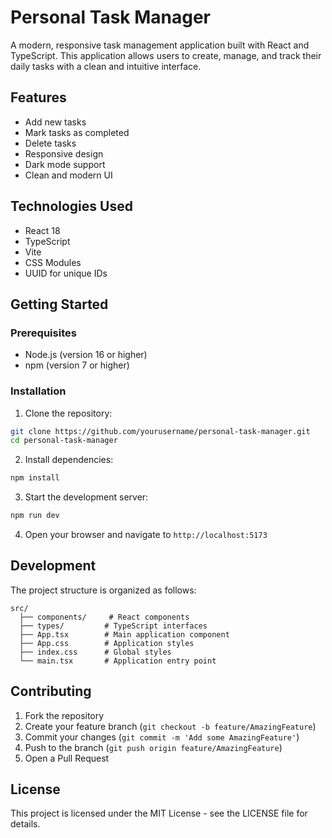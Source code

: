 # Personal Task Manager

A modern, responsive task management application built with React and TypeScript. This application allows users to create, manage, and track their daily tasks with a clean and intuitive interface.

## Features

- Add new tasks
- Mark tasks as completed
- Delete tasks
- Responsive design
- Dark mode support
- Clean and modern UI

## Technologies Used

- React 18
- TypeScript
- Vite
- CSS Modules
- UUID for unique IDs

## Getting Started

### Prerequisites

- Node.js (version 16 or higher)
- npm (version 7 or higher)

### Installation

1. Clone the repository:

```bash
git clone https://github.com/yourusername/personal-task-manager.git
cd personal-task-manager
```

2. Install dependencies:

```bash
npm install
```

3. Start the development server:

```bash
npm run dev
```

4. Open your browser and navigate to `http://localhost:5173`

## Development

The project structure is organized as follows:

```
src/
  ├── components/     # React components
  ├── types/         # TypeScript interfaces
  ├── App.tsx        # Main application component
  ├── App.css        # Application styles
  ├── index.css      # Global styles
  └── main.tsx       # Application entry point
```

## Contributing

1. Fork the repository
2. Create your feature branch (`git checkout -b feature/AmazingFeature`)
3. Commit your changes (`git commit -m 'Add some AmazingFeature'`)
4. Push to the branch (`git push origin feature/AmazingFeature`)
5. Open a Pull Request

## License

This project is licensed under the MIT License - see the LICENSE file for details.
